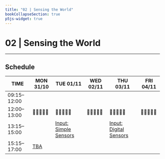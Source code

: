 ```yaml
---
title: "02 | Sensing the World"
bookCollapseSection: true
p5js-widget: true
---
```


# 02 | Sensing the World

---

## Schedule

<div class="calendar">

| TIME | MON 31/10 | TUE 01/11 | WED 02/11 | THU 03/11 | FRI 04/11 |
| --- | --- | --- | --- | --- | --- |
| 09:15–12:00 |  |  |  |  |  |
| 12:00–13:00| 🥗🍜🍱🍝🍕 | 🥗🍜🍱🍝🍕 | 🥗🍜🍱🍝🍕 | 🥗🍜🍱🍝🍕 | 🥗🍜🍱🍝🍕 |
| 13:15–15:00 |  | [Input: Simple Sensors](./lesson-01) |  | [Input: Digital Sensors](./lesson-01) |  |
| 15:15–17:00 | [TBA](./lecture) |  |  |  |  |

</div> 
